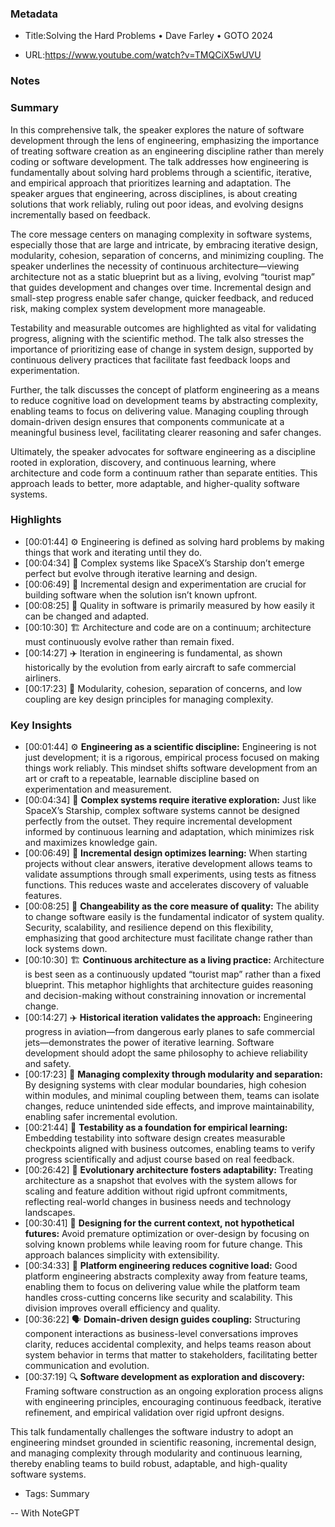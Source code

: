 ### Metadata

- Title:Solving the Hard Problems • Dave Farley • GOTO 2024

- URL:https://www.youtube.com/watch?v=TMQCiX5wUVU

### Notes

### Summary  
In this comprehensive talk, the speaker explores the nature of software development through the lens of engineering, emphasizing the importance of treating software creation as an engineering discipline rather than merely coding or software development. The talk addresses how engineering is fundamentally about solving hard problems through a scientific, iterative, and empirical approach that prioritizes learning and adaptation. The speaker argues that engineering, across disciplines, is about creating solutions that work reliably, ruling out poor ideas, and evolving designs incrementally based on feedback.

The core message centers on managing complexity in software systems, especially those that are large and intricate, by embracing iterative design, modularity, cohesion, separation of concerns, and minimizing coupling. The speaker underlines the necessity of continuous architecture—viewing architecture not as a static blueprint but as a living, evolving “tourist map” that guides development and changes over time. Incremental design and small-step progress enable safer change, quicker feedback, and reduced risk, making complex system development more manageable.

Testability and measurable outcomes are highlighted as vital for validating progress, aligning with the scientific method. The talk also stresses the importance of prioritizing ease of change in system design, supported by continuous delivery practices that facilitate fast feedback loops and experimentation.

Further, the talk discusses the concept of platform engineering as a means to reduce cognitive load on development teams by abstracting complexity, enabling teams to focus on delivering value. Managing coupling through domain-driven design ensures that components communicate at a meaningful business level, facilitating clearer reasoning and safer changes.

Ultimately, the speaker advocates for software engineering as a discipline rooted in exploration, discovery, and continuous learning, where architecture and code form a continuum rather than separate entities. This approach leads to better, more adaptable, and higher-quality software systems.

### Highlights  
- [00:01:44] ⚙️ Engineering is defined as solving hard problems by making things that work and iterating until they do.  
- [00:04:34] 🚀 Complex systems like SpaceX’s Starship don’t emerge perfect but evolve through iterative learning and design.  
- [00:06:49] 🔄 Incremental design and experimentation are crucial for building software when the solution isn’t known upfront.  
- [00:08:25] 🔧 Quality in software is primarily measured by how easily it can be changed and adapted.  
- [00:10:30] 🏗 Architecture and code are on a continuum; architecture must continuously evolve rather than remain fixed.  
- [00:14:27] ✈️ Iteration in engineering is fundamental, as shown historically by the evolution from early aircraft to safe commercial airliners.  
- [00:17:23] 🧩 Modularity, cohesion, separation of concerns, and low coupling are key design principles for managing complexity.  

### Key Insights  
- [00:01:44] ⚙️ **Engineering as a scientific discipline:** Engineering is not just development; it is a rigorous, empirical process focused on making things work reliably. This mindset shifts software development from an art or craft to a repeatable, learnable discipline based on experimentation and measurement.  
- [00:04:34] 🚀 **Complex systems require iterative exploration:** Just like SpaceX’s Starship, complex software systems cannot be designed perfectly from the outset. They require incremental development informed by continuous learning and adaptation, which minimizes risk and maximizes knowledge gain.  
- [00:06:49] 🔄 **Incremental design optimizes learning:** When starting projects without clear answers, iterative development allows teams to validate assumptions through small experiments, using tests as fitness functions. This reduces waste and accelerates discovery of valuable features.  
- [00:08:25] 🔧 **Changeability as the core measure of quality:** The ability to change software easily is the fundamental indicator of system quality. Security, scalability, and resilience depend on this flexibility, emphasizing that good architecture must facilitate change rather than lock systems down.  
- [00:10:30] 🏗 **Continuous architecture as a living practice:** Architecture is best seen as a continuously updated “tourist map” rather than a fixed blueprint. This metaphor highlights that architecture guides reasoning and decision-making without constraining innovation or incremental change.  
- [00:14:27] ✈️ **Historical iteration validates the approach:** Engineering progress in aviation—from dangerous early planes to safe commercial jets—demonstrates the power of iterative learning. Software development should adopt the same philosophy to achieve reliability and safety.  
- [00:17:23] 🧩 **Managing complexity through modularity and separation:** By designing systems with clear modular boundaries, high cohesion within modules, and minimal coupling between them, teams can isolate changes, reduce unintended side effects, and improve maintainability, enabling safer incremental evolution.  
- [00:21:44] 🧪 **Testability as a foundation for empirical learning:** Embedding testability into software design creates measurable checkpoints aligned with business outcomes, enabling teams to verify progress scientifically and adjust course based on real feedback.  
- [00:26:42] 🔄 **Evolutionary architecture fosters adaptability:** Treating architecture as a snapshot that evolves with the system allows for scaling and feature addition without rigid upfront commitments, reflecting real-world changes in business needs and technology landscapes.  
- [00:30:41] 🔄 **Designing for the current context, not hypothetical futures:** Avoid premature optimization or over-design by focusing on solving known problems while leaving room for future change. This approach balances simplicity with extensibility.  
- [00:34:33] 🧠 **Platform engineering reduces cognitive load:** Good platform engineering abstracts complexity away from feature teams, enabling them to focus on delivering value while the platform team handles cross-cutting concerns like security and scalability. This division improves overall efficiency and quality.  
- [00:36:22] 🗣 **Domain-driven design guides coupling:** Structuring component interactions as business-level conversations improves clarity, reduces accidental complexity, and helps teams reason about system behavior in terms that matter to stakeholders, facilitating better communication and evolution.  
- [00:37:19] 🔍 **Software development as exploration and discovery:** Framing software construction as an ongoing exploration process aligns with engineering principles, encouraging continuous feedback, iterative refinement, and empirical validation over rigid upfront designs.  

This talk fundamentally challenges the software industry to adopt an engineering mindset grounded in scientific reasoning, incremental design, and managing complexity through modularity and continuous learning, thereby enabling teams to build robust, adaptable, and high-quality software systems.

- Tags: Summary



-- With NoteGPT
